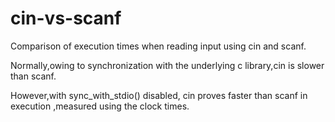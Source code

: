 # cin-vs-scanf 

Comparison of execution times when reading input using cin and scanf.

Normally,owing to synchronization with the underlying c library,cin is slower than scanf.

However,with sync_with_stdio() disabled, cin proves faster than scanf in execution ,measured using the clock times.
